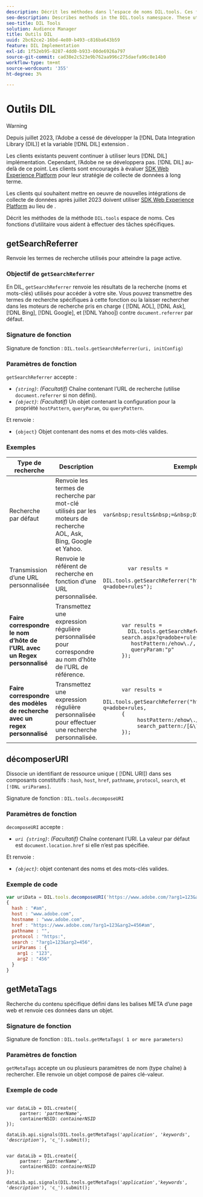 ```yaml
---
description: Décrit les méthodes dans l’espace de noms DIL.tools. Ces fonctions d’utilitaire vous aident à effectuer des tâches spécifiques.
seo-description: Describes methods in the DIL.tools namespace. These utility functions help you perform specific tasks.
seo-title: DIL Tools
solution: Audience Manager
title: Outils DIL
uuid: 2bc62ce2-16bd-4e80-b493-c816ba643b59
feature: DIL Implementation
exl-id: 1f52eb95-8287-4dd0-b933-00de6926a797
source-git-commit: cad38e2c523e9b762aa996c275daefa96c8e14b0
workflow-type: tm+mt
source-wordcount: '355'
ht-degree: 3%

---
```


# Outils DIL

>[!WARNING]
>
>Depuis juillet 2023, l’Adobe a cessé de développer la [!DNL Data Integration Library (DIL)] et la variable [!DNL DIL] extension .
>
>Les clients existants peuvent continuer à utiliser leurs [!DNL DIL] implémentation. Cependant, l’Adobe ne se développera pas. [!DNL DIL] au-delà de ce point. Les clients sont encouragés à évaluer [SDK Web Experience Platform](https://experienceleague.adobe.com/docs/experience-platform/edge/home.html?lang=en) pour leur stratégie de collecte de données à long terme.
>
>Les clients qui souhaitent mettre en oeuvre de nouvelles intégrations de collecte de données après juillet 2023 doivent utiliser [SDK Web Experience Platform](https://experienceleague.adobe.com/docs/experience-platform/edge/home.html?lang=en) au lieu de .

Décrit les méthodes de la méthode `DIL.tools` espace de noms. Ces fonctions d’utilitaire vous aident à effectuer des tâches spécifiques.

<!-- 

c_dil_functions.xml

 -->

## getSearchReferrer

Renvoie les termes de recherche utilisés pour atteindre la page active.

<!-- 

r_dil_get_search_referrer.xml

 -->

### Objectif de `getSearchReferrer`

En DIL, `getSearchReferrer` renvoie les résultats de la recherche (noms et mots-clés) utilisés pour accéder à votre site. Vous pouvez transmettre des termes de recherche spécifiques à cette fonction ou la laisser rechercher dans les moteurs de recherche pris en charge ( [!DNL AOL], [!DNL Ask], [!DNL Bing], [!DNL Google], et [!DNL Yahoo]) contre `document.referrer` par défaut.

### Signature de fonction

Signature de fonction : `DIL.tools.getSearchReferrer(uri, initConfig)`

### Paramètres de fonction

`getSearchReferrer` accepte :

* *`{string}`*: *(Facultatif)* Chaîne contenant l’URL de recherche (utilise `document.referrer` si non défini).
* *`{object}`*: *(Facultatif)* Un objet contenant la configuration pour la propriété `hostPattern`, `queryParam`, ou `queryPattern`.

Et renvoie :

* `{object}` Objet contenant des noms et des mots-clés valides.

### Exemples

<table id="table_D035276601EC428295E4D619F05BB8D0"> 
 <thead> 
  <tr> 
   <th> Type de recherche </th> 
   <th> Description </th> 
   <th> Exemple de code </th> 
  </tr> 
 </thead>
 <tbody> 
  <tr> 
   <td> Recherche par défaut</td> 
   <td> Renvoie les termes de recherche par mot-clé utilisés par les moteurs de recherche AOL, Ask, Bing, Google et Yahoo. </td> 
   <td>
      <code>var&amp;nbsp;results&amp;nbsp;=&amp;nbsp;DIL.tools.getSearchReferrer();</code> 
  </td>
  </tr> 
  <tr> 
   <td>Transmission d’une URL personnalisée</td> 
   <td>Renvoie le référent de recherche en fonction d’une URL personnalisée.</td> 
   <td> 
  <code>
        var&nbsp;results&nbsp;= 
        DIL.tools.getSearchReferrer("https://www.ehow.com/search.aspx?q=adobe+rules");
  </code>
</td> 
  </tr> 
  <tr> 
   <td> <b>Faire correspondre le nom d’hôte de l’URL avec un Regex personnalisé</b></td> 
   <td> Transmettez une expression régulière personnalisée pour correspondre au nom d’hôte de l’URL de référence. </td> 
   <td> 
  <code>
      var results = 
        DIL.tools.getSearchReferrer("https://www.ehow.com/
      search.aspx?q=adobe+rules",{ 
      &nbsp;&nbsp;&nbsp;hostPattern:/ehow\./, 
      &nbsp;&nbsp;&nbsp;queryParam:"p" 
      }); 
  </code>
  </td></tr> 
  <tr> 
   <td> <b>Faire correspondre des modèles de recherche avec un regex personnalisé</b> </td> 
   <td> Transmettez une expression régulière personnalisée pour effectuer une recherche personnalisée. </td> 
   <td> 
    <code>
      var&nbsp;results&nbsp;= 
      DIL.tools.getSearchReferrer("https://www.ehow.com/search.aspx?q=adobe+rules,
      {
        &nbsp;&nbsp;&nbsp;hostPattern:/ehow\./, 
        &nbsp;&nbsp;&nbsp;search_pattern:/[&amp;\?]p=([^&amp;]+/ 
      });
    </code>
   </td> 
  </tr> 
 </tbody> 
</table>

## décomposerURI

Dissocie un identifiant de ressource unique ( [!DNL URI]) dans ses composants constitutifs : `hash`, `host`, `href`, `pathname`, `protocol`, `search`, et `[!DNL uriParams]`.

<!-- 

r_dil_decompose.xml

 -->

Signature de fonction : `DIL.tools.decomposeURI`

### Paramètres de fonction

`decomposeURI` accepte :

* *`uri {string}`*: *(Facultatif)* Chaîne contenant l’URI. La valeur par défaut est `document.location.href` si elle n’est pas spécifiée.

Et renvoie :

* *`{object}`*: objet contenant des noms et des mots-clés valides.

### Exemple de code


```javascript
var uriData = DIL.tools.decomposeURI('https://www.adobe.com/?arg1=123&arg2=456#am'); 
{ 
  hash : "#am", 
  host : "www.adobe.com", 
  hostname : "www.adobe.com", 
  href : "https://www.adobe.com/?arg1=123&arg2=456#am", 
  pathname : "", 
  protocol : "https:", 
  search : "?arg1=123&arg2=456", 
  uriParams : { 
    arg1 : "123", 
    arg2 : "456" 
  } 
}
```

## getMetaTags

Recherche du contenu spécifique défini dans les balises META d’une page web et renvoie ces données dans un objet.

<!-- 

r_dil_get_metatags.xml

 -->

### Signature de fonction

Signature de fonction : `DIL.tools.getMetaTags( 1 or more parameters)`

### Paramètres de fonction

`getMetaTags` accepte un ou plusieurs paramètres de nom (type chaîne) à rechercher. Elle renvoie un objet composé de paires clé-valeur.

### Exemple de code

<pre class="javascript"><code>
var dataLib = DIL.create({ 
     partner: '<i>partnerName'</i>, 
     containerNSID: <i>containerNSID</i> 
}); 

dataLib.api.signals(DIL.tools.getMetaTags('<i>application</i>', '<i>keywords</i>',  '<i>description</i>'), 'c_').submit();
</code></pre>

<pre><code>
var dataLib = DIL.create({ 
     partner: <i>`partnerName'</i>, 
     containerNSID: <i>containerNSID</i> 
}); 

dataLib.api.signals(DIL.tools.getMetaTags('<i>application</i>','<i>keywords</i>', '<i>description</i>'), 'c_').submit();
</code></pre>
